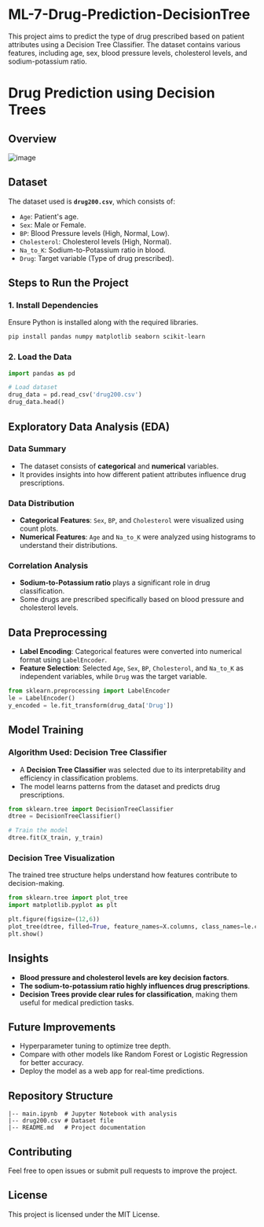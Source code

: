 # ML-7-Drug-Prediction-DecisionTree
This project aims to predict the type of drug prescribed based on patient attributes using a Decision Tree Classifier. The dataset contains various features, including age, sex, blood pressure levels, cholesterol levels, and sodium-potassium ratio.

# Drug Prediction using Decision Trees

## Overview

![image](https://github.com/user-attachments/assets/84bc9ead-b64a-42af-bbff-cf561ced9811)

## Dataset
The dataset used is **`drug200.csv`**, which consists of:
- `Age`: Patient's age.
- `Sex`: Male or Female.
- `BP`: Blood Pressure levels (High, Normal, Low).
- `Cholesterol`: Cholesterol levels (High, Normal).
- `Na_to_K`: Sodium-to-Potassium ratio in blood.
- `Drug`: Target variable (Type of drug prescribed).

## Steps to Run the Project

### 1. Install Dependencies
Ensure Python is installed along with the required libraries.

```bash
pip install pandas numpy matplotlib seaborn scikit-learn
```

### 2. Load the Data
```python
import pandas as pd

# Load dataset
drug_data = pd.read_csv('drug200.csv')
drug_data.head()
```

## Exploratory Data Analysis (EDA)
### Data Summary
- The dataset consists of **categorical** and **numerical** variables.
- It provides insights into how different patient attributes influence drug prescriptions.

### Data Distribution
- **Categorical Features**: `Sex`, `BP`, and `Cholesterol` were visualized using count plots.
- **Numerical Features**: `Age` and `Na_to_K` were analyzed using histograms to understand their distributions.

### Correlation Analysis
- **Sodium-to-Potassium ratio** plays a significant role in drug classification.
- Some drugs are prescribed specifically based on blood pressure and cholesterol levels.

## Data Preprocessing
- **Label Encoding**: Categorical features were converted into numerical format using `LabelEncoder`.
- **Feature Selection**: Selected `Age`, `Sex`, `BP`, `Cholesterol`, and `Na_to_K` as independent variables, while `Drug` was the target variable.

```python
from sklearn.preprocessing import LabelEncoder
le = LabelEncoder()
y_encoded = le.fit_transform(drug_data['Drug'])
```

## Model Training
### Algorithm Used: Decision Tree Classifier
- A **Decision Tree Classifier** was selected due to its interpretability and efficiency in classification problems.
- The model learns patterns from the dataset and predicts drug prescriptions.

```python
from sklearn.tree import DecisionTreeClassifier
dtree = DecisionTreeClassifier()

# Train the model
dtree.fit(X_train, y_train)
```

### Decision Tree Visualization
The trained tree structure helps understand how features contribute to decision-making.

```python
from sklearn.tree import plot_tree
import matplotlib.pyplot as plt

plt.figure(figsize=(12,6))
plot_tree(dtree, filled=True, feature_names=X.columns, class_names=le.classes_, fontsize=8)
plt.show()
```

## Insights
- **Blood pressure and cholesterol levels are key decision factors**.
- **The sodium-to-potassium ratio highly influences drug prescriptions**.
- **Decision Trees provide clear rules for classification**, making them useful for medical prediction tasks.

## Future Improvements
- Hyperparameter tuning to optimize tree depth.
- Compare with other models like Random Forest or Logistic Regression for better accuracy.
- Deploy the model as a web app for real-time predictions.

## Repository Structure
```
|-- main.ipynb  # Jupyter Notebook with analysis
|-- drug200.csv # Dataset file
|-- README.md   # Project documentation
```

## Contributing
Feel free to open issues or submit pull requests to improve the project.

## License
This project is licensed under the MIT License.
